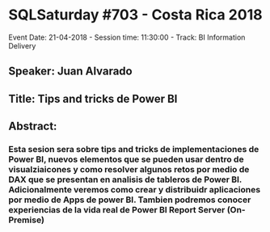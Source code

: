 # SQLSaturday #703 - Costa Rica 2018
Event Date: 21-04-2018 - Session time: 11:30:00 - Track: BI Information Delivery
## Speaker: Juan Alvarado
## Title: Tips and tricks de Power BI
## Abstract:
### Esta sesion sera sobre tips and tricks de implementaciones de Power BI, nuevos elementos que se pueden usar dentro de visualziaicones y como resolver algunos retos por medio de DAX que se presentan en analisis de tableros de Power BI.  Adicionalmente veremos como crear y distribuidr aplicaciones por medio de Apps de power BI.  Tambien podremos conocer experiencias de la vida real de Power BI Report Server (On-Premise)
